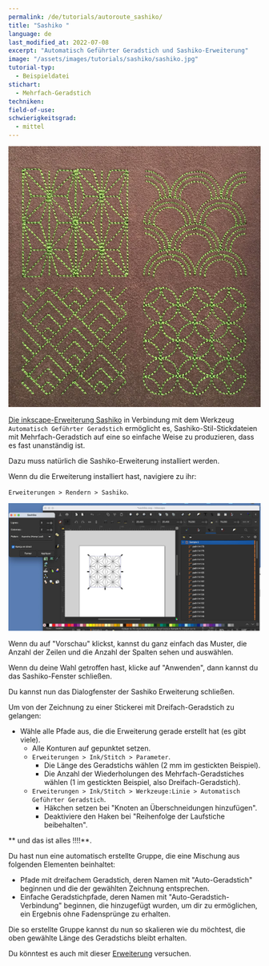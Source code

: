 ```yaml
---
permalink: /de/tutorials/autoroute_sashiko/
title: "Sashiko "
language: de
last_modified_at: 2022-07-08
excerpt: "Automatisch Geführter Geradstich und Sashiko-Erweiterung"
image: "/assets/images/tutorials/sashiko/sashiko.jpg"
tutorial-typ:
  - Beispieldatei
stichart:
  - Mehrfach-Geradstich
techniken:
field-of-use:
schwierigkeitsgrad: 
  - mittel
---
```



![Sample](/assets/images/tutorials/sashiko/sashiko.jpg)


[Die inkscape-Erweiterung Sashiko](https://inkscape.org/~FractalLotus/%E2%98%85sashiko-stitching-patterns) in Verbindung mit dem Werkzeug  `Automatisch Geführter Geradstich`
ermöglicht es, Sashiko-Stil-Stickdateien mit Mehrfach-Geradstich auf eine so einfache Weise zu produzieren, dass es fast unanständig ist.

Dazu muss natürlich die Sashiko-Erweiterung installiert werden. 

Wenn du die Erweiterung installiert hast, navigiere zu ihr:

`Erweiterungen > Rendern > Sashiko`. 

![ScreeShot](/assets/images/tutorials/sashiko/Sashiko1.jpg)

Wenn du auf "Vorschau" klickst, kannst du ganz einfach das Muster, die Anzahl der Zeilen und die Anzahl der Spalten sehen und auswählen.

Wenn du deine Wahl getroffen hast, klicke auf "Anwenden", dann kannst du das Sashiko-Fenster schließen.

Du kannst nun das Dialogfenster der Sashiko Erweiterung schließen.

Um von der Zeichnung zu einer Stickerei mit Dreifach-Geradstich zu gelangen:
* Wähle alle Pfade aus, die die Erweiterung gerade erstellt hat (es gibt viele).
  * Alle Konturen auf gepunktet setzen.
  * `Erweiterungen > Ink/Stitch > Parameter`. 
    * Die Länge des Geradstichs wählen (2 mm im gestickten Beispiel).
     * Die Anzahl der Wiederholungen des Mehrfach-Geradstiches wählen (1 im gestickten Beispiel, also Dreifach-Geradstich).
  * `Erweiterungen > Ink/Stitch > Werkzeuge:Linie > Automatisch Geführter Geradstich`. 
    * Häkchen setzen bei "Knoten an Überschneidungen hinzufügen".
    * Deaktiviere den Haken bei "Reihenfolge der Laufstiche beibehalten".

** und das ist alles !!!!**.

 
Du hast nun eine automatisch erstellte Gruppe, die eine Mischung aus folgenden Elementen beinhaltet:
* Pfade mit dreifachem Geradstich, deren Namen mit "Auto-Geradstich" beginnen und die der gewählten Zeichnung entsprechen.
* Einfache Geradstichpfade, deren Namen mit "Auto-Geradstich-Verbindung" beginnen, die hinzugefügt wurden, um dir zu ermöglichen, ein Ergebnis ohne Fadensprünge zu erhalten.

Die so erstellte Gruppe kannst du nun so skalieren wie du möchtest, die oben gewählte Länge des Geradstichs bleibt erhalten. 

Du könntest es auch mit dieser [Erweiterung](https://tesselace.com/tools/inkscape-extension/) versuchen.
